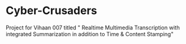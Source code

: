 # Cyber-Crusaders
Project for Vihaan 007 titled " Realtime Multimedia Transcription with integrated Summarization in addition to Time &amp; Content Stamping"
